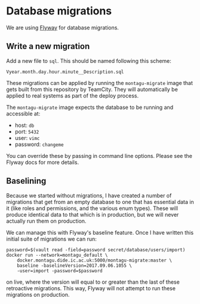 # Database migrations
We are using [Flyway](https://flywaydb.org/) for database migrations.

## Write a new migration
Add a new file to `sql`. This should be named following this scheme:

```
Vyear.month.day.hour.minute__Description.sql
```

These migrations can be applied by running the `montagu-migrate` image that gets
built from this repository by TeamCity. They will automatically be applied to
real systems as part of the deploy process.

The `montagu-migrate` image expects the database to be running and accessible 
at:

* host: `db`
* port: `5432`
* user: `vimc`
* password: `changeme`

You can override these by passing in command line options. Please see the Flyway
docs for more details.

## Baselining
Because we started without migrations, I have created a number of 
migrations that get from an empty database to one that has essential data in it
(like roles and permissions, and the various enum types). These will produce
identical data to that which is in production, but we will never actually run
them on production.

We can manage this with Flyway's baseline feature. Once I have written this
initial suite of migrations we can run:

```
password=$(vault read -field=password secret/database/users/import)
docker run --network=montagu_default \
    docker.montagu.dide.ic.ac.uk:5000/montagu-migrate:master \   
    baseline -baselineVersion=2017.09.06.1055 \
    -user=import -password=$password
```

on live, where the version will equal to or greater than the last of these 
retroactive migrations. This way, Flyway will not attempt to run these 
migrations on production.
